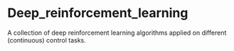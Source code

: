 # Deep_reinforcement_learning

A collection of deep reinforcement learning algorithms applied on different (continuous) control tasks.

